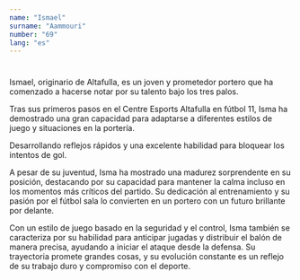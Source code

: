 ```yaml
---
name: "Ismael"
surname: "Aammouri"
number: "69"
lang: "es"
---
```


#

Ismael, originario de Altafulla, es un joven y prometedor portero que ha comenzado a hacerse notar por su talento bajo los tres palos.

Tras sus primeros pasos en el Centre Esports Altafulla en fútbol 11, Isma ha demostrado una gran capacidad para adaptarse a diferentes estilos de juego y situaciones en la portería.

Desarrollando reflejos rápidos y una excelente habilidad para bloquear los intentos de gol.

A pesar de su juventud, Isma ha mostrado una madurez sorprendente en su posición, destacando por su capacidad para mantener la calma incluso en los momentos más críticos del partido. Su dedicación al entrenamiento y su pasión por el fútbol sala lo convierten en un portero con un futuro brillante por delante.

Con un estilo de juego basado en la seguridad y el control, Isma también se caracteriza por su habilidad para anticipar jugadas y distribuir el balón de manera precisa, ayudando a iniciar el ataque desde la defensa. Su trayectoria promete grandes cosas, y su evolución constante es un reflejo de su trabajo duro y compromiso con el deporte.
